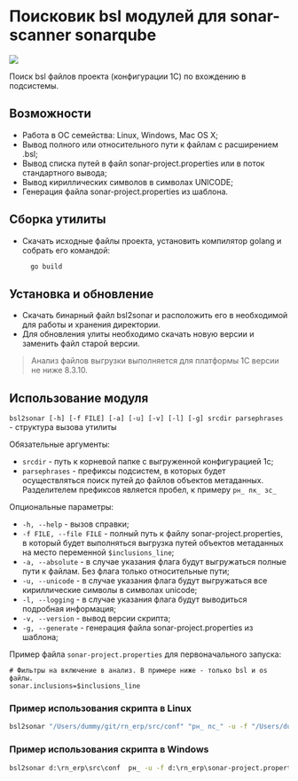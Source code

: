 # Поисковик bsl модулей для sonar-scanner sonarqube

[![](https://img.shields.io/badge/license-GPL3-yellow.svg)](https://github.com/brobots-corporation/bsl2sonar/blob/main/LICENSE)

Поиск bsl файлов проекта (конфигурации 1С) по вхождению в подсистемы.

## Возможности

* Работа в ОС семейства: Linux, Windows, Mac OS X;
* Вывод полного или относительного пути к файлам с расширением .bsl;
* Вывод списка путей в файл sonar-project.properties или в поток стандартного вывода;
* Вывод кириллических символов в символах UNICODE;
* Генерация файла sonar-project.properties из шаблона.

## Сборка утилиты
* Скачать исходные файлы проекта, установить компилятор golang и собрать его командой:
  ```sh
    go build
    ```
## Установка и обновление
* Скачать бинарный файл bsl2sonar и расположить 
  его в необходимой для работы и хранения директории.
* Для обновления улиты необходимо скачать новую версии и заменить файл старой версии.
 
> Анализ файлов выгрузки выполняется для платформы 1С версии не ниже 8.3.10.

## Использование модуля

`bsl2sonar [-h] [-f FILE] [-a] [-u] [-v] [-l] [-g] srcdir parsephrases` - структура вызова утилиты

Обязательные аргументы:
* `srcdir` - путь к корневой папке с выгруженной конфигурацией 1с;
* `parsephrases` - префиксы подсистем, в которых будет осуществляться поиск путей до файлов объектов метаданных. Разделителем префиксов является пробел, к примеру `рн_ пк_ зс_`
  
Опциональные параметры:
* `-h, --help` - вызов справки;
* `-f FILE, --file FILE` - полный путь к файлу sonar-project.properties, в который будет выполняться выгрузка путей объектов метаданных на место переменной `$inclusions_line`;
* `-a, --absolute` - в случае указания флага будут выгружаться полные пути к файлам. Без флага только относительные пути;
* `-u, --unicode` - в случае указания флага будут выгружаться все кириллические символы в символах unicode;
* `-l, --logging` - в случае указания флага будут выводиться подробная информация;
* `-v, --version` - вывод версии скрипта;
* `-g, --generate` - генерация файла sonar-project.properties из шаблона;

Пример файла `sonar-project.properties` для первоначального запуска:

```properties
# Фильтры на включение в анализ. В примере ниже - только bsl и os файлы.
sonar.inclusions=$inclusions_line
```

### Пример использования скрипта в Linux

```sh
bsl2sonar "/Users/dummy/git/rn_erp/src/conf" "рн_ пс_" -u -f "/Users/dummy/git/rn_erp/sonar-project.properties"
```

### Пример использования скрипта в Windows

```cmd
bsl2sonar d:\rn_erp\src\conf  рн_ -u -f d:\rn_erp\sonar-project.properties
```